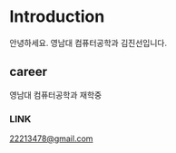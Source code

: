 # Introduction
  안녕하세요.
  영남대 컴퓨터공학과 김진선입니다.

## career
  영남대 컴퓨터공학과 재학중

### LINK
  22213478@gmail.com
  



<!--
**22213478/22213478** is a ✨ _special_ ✨ repository because its `README.md` (this file) appears on your GitHub profile.

Here are some ideas to get you started:

- 🔭 I’m currently working on ...
- 🌱 I’m currently learning ...
- 👯 I’m looking to collaborate on ...
- 🤔 I’m looking for help with ...
- 💬 Ask me about ...
- 📫 How to reach me: ...
- 😄 Pronouns: ...
- ⚡ Fun fact: ...
-->
